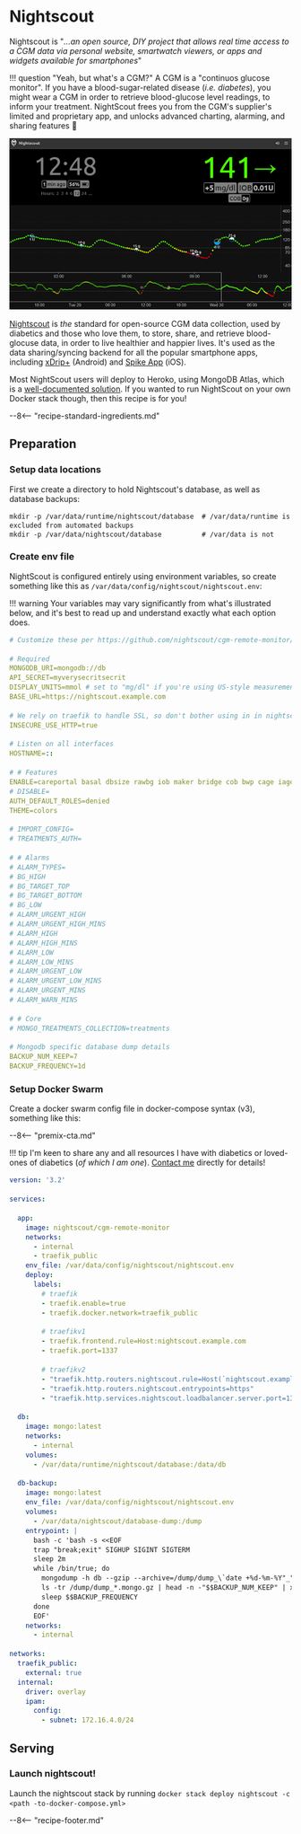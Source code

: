 # Nightscout

Nightscout is "*...an open source, DIY project that allows real time access to a CGM data via personal website, smartwatch viewers, or apps and widgets available for smartphones*"

!!! question "Yeah, but what's a CGM?"
    A CGM is a "continuos glucose monitor". If you have a blood-sugar-related disease (*i.e. diabetes*), you might wear a CGM in order to retrieve blood-glucose level readings, to inform your treatment. NightScout frees you from the CGM's supplier's limited and proprietary app, and unlocks advanced charting, alarming, and sharing features :muscle:


![Nightscout Screenshot](../images/nightscout.png)

[Nightscout](https://nightscout.github.io/) is _the_ standard for open-source CGM data collection, used by diabetics and those who love them, to store, share, and retrieve blood-glocuse data, in order to live healthier and happier lives. It's used as the data sharing/syncing backend for all the popular smartphone apps, including [xDrip+](https://github.com/NightscoutFoundation/xDrip) (Android) and [Spike App](https://spike-app.com/) (iOS).

Most NightScout users will deploy to Heroko, using MongoDB Atlas, which is a [well-documented solution](https://nightscout.github.io/nightscout/new_user/). If you wanted to run NightScout on your own Docker stack though, then this recipe is for you!

--8<-- "recipe-standard-ingredients.md"

## Preparation

### Setup data locations

First we create a directory to hold Nightscout's database, as well as database backups:
```
mkdir -p /var/data/runtime/nightscout/database  # /var/data/runtime is excluded from automated backups
mkdir -p /var/data/nightscout/database          # /var/data is not
```

### Create env file

NightScout is configured entirely using environment variables, so create something like this as `/var/data/config/nightscout/nightscout.env`: 

!!! warning
    Your variables may vary significantly from what's illustrated below, and it's best to read up and understand exactly what each option does.

```yaml
# Customize these per https://github.com/nightscout/cgm-remote-monitor/blob/master/README.md#environment

# Required
MONGODB_URI=mongodb://db
API_SECRET=myverysecritsecrit
DISPLAY_UNITS=mmol # set to "mg/dl" if you're using US-style measurements
BASE_URL=https://nightscout.example.com

# We rely on traefik to handle SSL, so don't bother using in in nightscout
INSECURE_USE_HTTP=true

# Listen on all interfaces
HOSTNAME=::

# # Features
ENABLE=careportal basal dbsize rawbg iob maker bridge cob bwp cage iage sage boluscalc pushover treatmentnotify mmconnect loop pump profile food openaps bage alexa override cors
# DISABLE=
AUTH_DEFAULT_ROLES=denied
THEME=colors

# IMPORT_CONFIG=
# TREATMENTS_AUTH=

# # Alarms
# ALARM_TYPES=
# BG_HIGH
# BG_TARGET_TOP
# BG_TARGET_BOTTOM
# BG_LOW
# ALARM_URGENT_HIGH
# ALARM_URGENT_HIGH_MINS
# ALARM_HIGH
# ALARM_HIGH_MINS
# ALARM_LOW
# ALARM_LOW_MINS
# ALARM_URGENT_LOW
# ALARM_URGENT_LOW_MINS
# ALARM_URGENT_MINS
# ALARM_WARN_MINS

# # Core
# MONGO_TREATMENTS_COLLECTION=treatments

# Mongodb specific database dump details
BACKUP_NUM_KEEP=7
BACKUP_FREQUENCY=1d

```

### Setup Docker Swarm

Create a docker swarm config file in docker-compose syntax (v3), something like this:

--8<-- "premix-cta.md"

!!! tip
    I'm keen to share any and all resources I have with diabetics or loved-ones of diabetics (*of which I am one*). [Contact me](https://www.funkypenguin.co.nz/contact/) directly for details!

```yaml
version: '3.2'

services:

  app:
    image: nightscout/cgm-remote-monitor
    networks:
      - internal
      - traefik_public
    env_file: /var/data/config/nightscout/nightscout.env
    deploy:
      labels:
        # traefik
        - traefik.enable=true
        - traefik.docker.network=traefik_public

        # traefikv1
        - traefik.frontend.rule=Host:nightscout.example.com
        - traefik.port=1337

        # traefikv2
        - "traefik.http.routers.nightscout.rule=Host(`nightscout.example.com`)"
        - "traefik.http.routers.nightscout.entrypoints=https"
        - "traefik.http.services.nightscout.loadbalancer.server.port=1337"

  db:
    image: mongo:latest
    networks:
      - internal
    volumes:
      - /var/data/runtime/nightscout/database:/data/db

  db-backup:
    image: mongo:latest
    env_file: /var/data/config/nightscout/nightscout.env
    volumes:
      - /var/data/nightscout/database-dump:/dump
    entrypoint: |
      bash -c 'bash -s <<EOF
      trap "break;exit" SIGHUP SIGINT SIGTERM
      sleep 2m
      while /bin/true; do
        mongodump -h db --gzip --archive=/dump/dump_\`date +%d-%m-%Y"_"%H_%M_%S\`.mongo.gz
        ls -tr /dump/dump_*.mongo.gz | head -n -"$$BACKUP_NUM_KEEP" | xargs -r rm
        sleep $$BACKUP_FREQUENCY
      done
      EOF'
    networks:
      - internal
 
networks:
  traefik_public:
    external: true
  internal:
    driver: overlay
    ipam:
      config:
        - subnet: 172.16.4.0/24

```

## Serving

### Launch nightscout!

Launch the nightscout stack by running ```docker stack deploy nightscout -c <path -to-docker-compose.yml>```


[^1]: Most of the time, you'll need an app which syncs to Nightscout, and these apps won't support OIDC auth, so] this recipe doesn't take into account any sort of authentication using [Traefik Forward Auth](/ha-docker-swarm/traefik-forward-auth/). Instead, NightScout is secured entirely with your `API_SECRET` above (*although it is possible to add more users once you're an admin*)

--8<-- "recipe-footer.md"